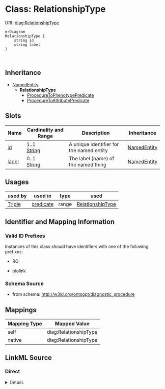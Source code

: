 # Class: RelationshipType



URI: [diag:RelationshipType](http://w3id.org/ontogpt/diagnostic_procedure/RelationshipType)


```mermaid
erDiagram
RelationshipType {
    string id  
    string label  
}



```




## Inheritance
* [NamedEntity](NamedEntity.md)
    * **RelationshipType**
        * [ProcedureToPhenotypePredicate](ProcedureToPhenotypePredicate.md)
        * [ProcedureToAttributePredicate](ProcedureToAttributePredicate.md)



## Slots

| Name | Cardinality and Range | Description | Inheritance |
| ---  | --- | --- | --- |
| [id](id.md) | 1..1 <br/> [String](String.md) | A unique identifier for the named entity | [NamedEntity](NamedEntity.md) |
| [label](label.md) | 0..1 <br/> [String](String.md) | The label (name) of the named thing | [NamedEntity](NamedEntity.md) |





## Usages

| used by | used in | type | used |
| ---  | --- | --- | --- |
| [Triple](Triple.md) | [predicate](predicate.md) | range | [RelationshipType](RelationshipType.md) |






## Identifier and Mapping Information


### Valid ID Prefixes

Instances of this class *should* have identifiers with one of the following prefixes:

* RO

* biolink








### Schema Source


* from schema: http://w3id.org/ontogpt/diagnostic_procedure





## Mappings

| Mapping Type | Mapped Value |
| ---  | ---  |
| self | diag:RelationshipType |
| native | diag:RelationshipType |





## LinkML Source

<!-- TODO: investigate https://stackoverflow.com/questions/37606292/how-to-create-tabbed-code-blocks-in-mkdocs-or-sphinx -->

### Direct

<details>
```yaml
name: RelationshipType
id_prefixes:
- RO
- biolink
from_schema: http://w3id.org/ontogpt/diagnostic_procedure
rank: 1000
is_a: NamedEntity

```
</details>

### Induced

<details>
```yaml
name: RelationshipType
id_prefixes:
- RO
- biolink
from_schema: http://w3id.org/ontogpt/diagnostic_procedure
rank: 1000
is_a: NamedEntity
attributes:
  id:
    name: id
    annotations:
      prompt.skip:
        tag: prompt.skip
        value: 'true'
    description: A unique identifier for the named entity
    comments:
    - this is populated during the grounding and normalization step
    from_schema: http://w3id.org/ontogpt/diagnostic_procedure
    rank: 1000
    identifier: true
    alias: id
    owner: RelationshipType
    domain_of:
    - NamedEntity
    - Publication
    range: string
  label:
    name: label
    annotations:
      owl:
        tag: owl
        value: AnnotationProperty, AnnotationAssertion
    description: The label (name) of the named thing
    from_schema: http://w3id.org/ontogpt/diagnostic_procedure
    aliases:
    - name
    rank: 1000
    slot_uri: rdfs:label
    alias: label
    owner: RelationshipType
    domain_of:
    - NamedEntity
    range: string

```
</details>